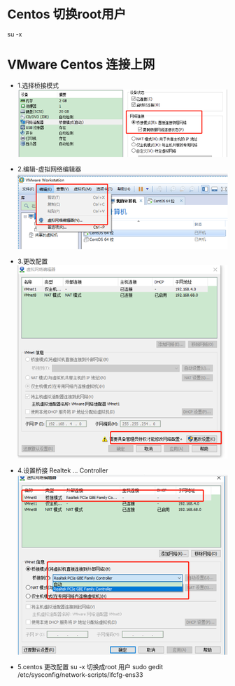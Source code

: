 # Centos 切换root用户
su -x


# VMware Centos 连接上网
- 1.选择桥接模式
![](/assets/qiaojie.png)

- 2.编辑-虚拟网络编辑器
![](/assets/xuni.png)

- 3.更改配置
![](/assets/genggai.png)

- 4.设置桥接 Realtek ... Controller
![](/assets/sehiji.png)

- 5.centos 更改配置
su -x 切换成root 用户
sudo gedit /etc/sysconfig/network-scripts/ifcfg-ens33




